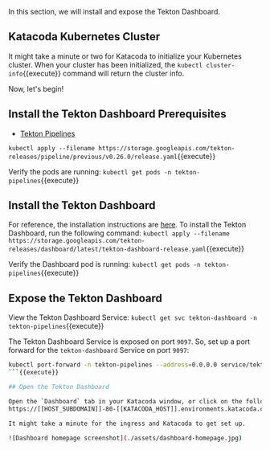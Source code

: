 In this section, we will install and expose the Tekton Dashboard.

## Katacoda Kubernetes Cluster

It might take a minute or two for Katacoda to initialize your Kubernetes
cluster. When your cluster has been initialized, the
`kubectl cluster-info`{{execute}} command will return the cluster info.

Now, let's begin!

## Install the Tekton Dashboard Prerequisites

- [Tekton Pipelines](https://github.com/tektoncd/pipeline/blob/main/docs/install.md)
<!-- `kubectl apply --filename https://storage.googleapis.com/tekton-releases/pipeline/latest/release.yaml`{{execute}} -->
<!-- Pin to v0.26 since that's the last supported release on Kubernetes 1.18 (environment provided by Katacoda) -->
`kubectl apply --filename https://storage.googleapis.com/tekton-releases/pipeline/previous/v0.26.0/release.yaml`{{execute}}

Verify the pods are running:
`kubectl get pods -n tekton-pipelines`{{execute}}

## Install the Tekton Dashboard

For reference, the installation instructions are [here](https://github.com/tektoncd/dashboard#install-dashboard). To install the Tekton Dashboard, run the following
command:
`kubectl apply --filename https://storage.googleapis.com/tekton-releases/dashboard/latest/tekton-dashboard-release.yaml`{{execute}}

<!-- `kubectl apply --filename https://storage.googleapis.com/tekton-releases/dashboard/latest/release.yaml`{{execute}} -->

Verify the Dashboard pod is running:
`kubectl get pods -n tekton-pipelines`{{execute}}

## Expose the Tekton Dashboard

View the Tekton Dashboard Service:
`kubectl get svc tekton-dashboard -n tekton-pipelines`{{execute}}

The Tekton Dashboard Service is exposed on port `9097`. So, set up a port forward
for the `tekton-dashboard` Service on port `9097`:

```bash
kubectl port-forward -n tekton-pipelines --address=0.0.0.0 service/tekton-dashboard 80:9097 > /dev/null 2>&1 &
```{{execute}}

## Open the Tekton Dashboard

Open the `Dashboard` tab in your Katacoda window, or click on the following link:
https://[[HOST_SUBDOMAIN]]-80-[[KATACODA_HOST]].environments.katacoda.com/.

It might take a minute for the ingress and Katacoda to get set up.

![Dashboard homepage screenshot](./assets/dashboard-homepage.jpg)
